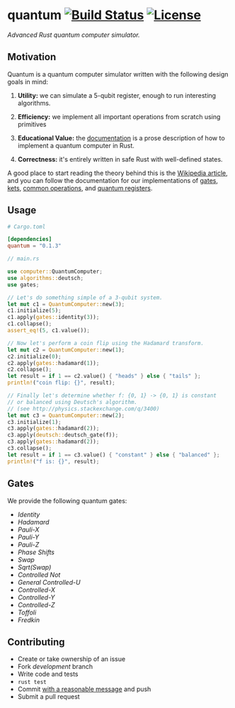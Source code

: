 # quantum [![Build Status](https://travis-ci.org/beneills/quantum.svg?branch=master)](https://travis-ci.org/beneills/quantum) [![License](http://img.shields.io/:license-mit-blue.svg)](http://doge.mit-license.org)

_Advanced Rust quantum computer simulator._

## Motivation

Quantum is a quantum computer simulator written with the following design goals in mind:

1) __Utility:__ we can simulate a 5-qubit register, enough to run interesting algorithms.

2) __Efficiency:__ we implement all important operations from scratch using primitives

3) __Educational Value:__ the [documentation](http://beneills.github.io/quantum/) is a prose description of how to implement a quantum computer in Rust.

4) __Correctness:__ it's entirely written in safe Rust with well-defined states.

A good place to start reading the theory behind this is the [Wikipedia article](https://en.wikipedia.org/wiki/Quantum_computing#Mechanics), and you can follow the documentation for our implementations of [gates](https://beneills.github.io/quantum/quantum/gate/struct.Gate.html), [kets](https://beneills.github.io/quantum/quantum/ket/struct.Ket.html), [common operations](https://beneills.github.io/quantum/quantum/gates/index.html), and [quantum registers](https://beneills.github.io/quantum/quantum/registers/struct.QuantumRegister.html).

## Usage

```toml
# Cargo.toml

[dependencies]
quantum = "0.1.3"
```

```rust
// main.rs

use computer::QuantumComputer;
use algorithms::deutsch;
use gates;

// Let's do something simple of a 3-qubit system.
let mut c1 = QuantumComputer::new(3);
c1.initialize(5);
c1.apply(gates::identity(3));
c1.collapse();
assert_eq!(5, c1.value());

// Now let's perform a coin flip using the Hadamard transform.
let mut c2 = QuantumComputer::new(1);
c2.initialize(0);
c2.apply(gates::hadamard(1));
c2.collapse();
let result = if 1 == c2.value() { "heads" } else { "tails" };
println!("coin flip: {}", result);

// Finally let's determine whether f: {0, 1} -> {0, 1} is constant
// or balanced using Deutsch's algorithm.
// (see http://physics.stackexchange.com/q/3400)
let mut c3 = QuantumComputer::new(2);
c3.initialize(1);
c3.apply(gates::hadamard(2));
c3.apply(deutsch::deutsch_gate(f));
c3.apply(gates::hadamard(2));
c3.collapse();
let result = if 1 == c3.value() { "constant" } else { "balanced" };
println!("f is: {}", result);
```

## Gates

We provide the following quantum gates:

+ _Identity_
+ _Hadamard_
+ _Pauli-X_
+ _Pauli-Y_
+	_Pauli-Z_
+	_Phase Shifts_
+	_Swap_
+	_Sqrt(Swap)_
+	_Controlled Not_
+ _General Controlled-U_
+ _Controlled-X_
+ _Controlled-Y_
+ _Controlled-Z_
+	_Toffoli_
+	_Fredkin_

## Contributing

 - Create or take ownership of an issue
 - Fork _development_ branch
 - Write code and tests
 - `rust test`
 - Commit [with a reasonable message](http://chris.beams.io/posts/git-commit/) and push
 - Submit a pull request
